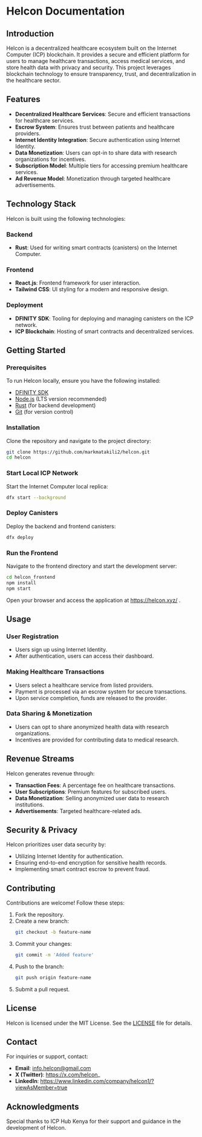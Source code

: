# Helcon Documentation

## Introduction

Helcon is a decentralized healthcare ecosystem built on the Internet Computer (ICP) blockchain. It provides a secure and efficient platform for users to manage healthcare transactions, access medical services, and store health data with privacy and security. This project leverages blockchain technology to ensure transparency, trust, and decentralization in the healthcare sector.

## Features

- **Decentralized Healthcare Services**: Secure and efficient transactions for healthcare services.
- **Escrow System**: Ensures trust between patients and healthcare providers.
- **Internet Identity Integration**: Secure authentication using Internet Identity.
- **Data Monetization**: Users can opt-in to share data with research organizations for incentives.
- **Subscription Model**: Multiple tiers for accessing premium healthcare services.
- **Ad Revenue Model**: Monetization through targeted healthcare advertisements.

## Technology Stack

Helcon is built using the following technologies:

### Backend
- **Rust**: Used for writing smart contracts (canisters) on the Internet Computer.

### Frontend
- **React.js**: Frontend framework for user interaction.
- **Tailwind CSS**: UI styling for a modern and responsive design.

### Deployment
- **DFINITY SDK**: Tooling for deploying and managing canisters on the ICP network.
- **ICP Blockchain**: Hosting of smart contracts and decentralized services.

## Getting Started

### Prerequisites

To run Helcon locally, ensure you have the following installed:

- [DFINITY SDK](https://internetcomputer.org/docs/current/developer-docs/setup/install)
- [Node.js](https://nodejs.org/) (LTS version recommended)
- [Rust](https://www.rust-lang.org/) (for backend development)
- [Git](https://git-scm.com/) (for version control)

### Installation

Clone the repository and navigate to the project directory:

```bash
git clone https://github.com/markmatakili2/helcon.git
cd helcon
```

### Start Local ICP Network

Start the Internet Computer local replica:

```bash
dfx start --background
```

### Deploy Canisters

Deploy the backend and frontend canisters:

```bash
dfx deploy
```

### Run the Frontend

Navigate to the frontend directory and start the development server:

```bash
cd helcon_frontend
npm install
npm start
```

Open your browser and access the application at https://helcon.xyz/ .

## Usage

### User Registration

- Users sign up using Internet Identity.
- After authentication, users can access their dashboard.

### Making Healthcare Transactions

- Users select a healthcare service from listed providers.
- Payment is processed via an escrow system for secure transactions.
- Upon service completion, funds are released to the provider.

### Data Sharing & Monetization

- Users can opt to share anonymized health data with research organizations.
- Incentives are provided for contributing data to medical research.

## Revenue Streams

Helcon generates revenue through:

- **Transaction Fees**: A percentage fee on healthcare transactions.
- **User Subscriptions**: Premium features for subscribed users.
- **Data Monetization**: Selling anonymized user data to research institutions.
- **Advertisements**: Targeted healthcare-related ads.

## Security & Privacy

Helcon prioritizes user data security by:

- Utilizing Internet Identity for authentication.
- Ensuring end-to-end encryption for sensitive health records.
- Implementing smart contract escrow to prevent fraud.

## Contributing

Contributions are welcome! Follow these steps:

1. Fork the repository.
2. Create a new branch:
   ```bash
   git checkout -b feature-name
   ```
3. Commit your changes:
   ```bash
   git commit -m 'Added feature'
   ```
4. Push to the branch:
   ```bash
   git push origin feature-name
   ```
5. Submit a pull request.

## License

Helcon is licensed under the MIT License. See the [LICENSE](LICENSE) file for details.

## Contact

For inquiries or support, contact:

- **Email**: info.helcon@gmail.com
- **X (Twitter)**: https://x.com/helcon_
- **LinkedIn**: https://www.linkedin.com/company/helcon1/?viewAsMember=true

## Acknowledgments

Special thanks to ICP Hub Kenya for their support and guidance in the development of Helcon.
